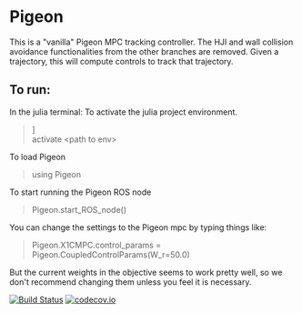 # Pigeon

This is a "vanilla" Pigeon MPC tracking controller. The HJI and wall collision avoidance functionalities from the other branches are removed. Given a trajectory, this will compute controls to track that trajectory.


## To run:
In the julia terminal:
To activate the julia project environment.
> ]\
> activate <path to env\>

To load Pigeon
> using Pigeon

To start running the Pigeon ROS node
> Pigeon.start_ROS_node()



You can change the settings to the Pigeon mpc by typing things like:

> Pigeon.X1CMPC.control_params = Pigeon.CoupledControlParams(W_r=50.0)

But the current weights in the objective seems to work pretty well, so we don't recommend changing them unless you feel it is necessary.





[![Build Status](https://travis-ci.org/schmrlng/Pigeon.jl.svg?branch=master)](https://travis-ci.org/schmrlng/Pigeon.jl)
[![codecov.io](http://codecov.io/github/schmrlng/Pigeon.jl/coverage.svg?branch=master)](http://codecov.io/github/schmrlng/Pigeon.jl?branch=master)